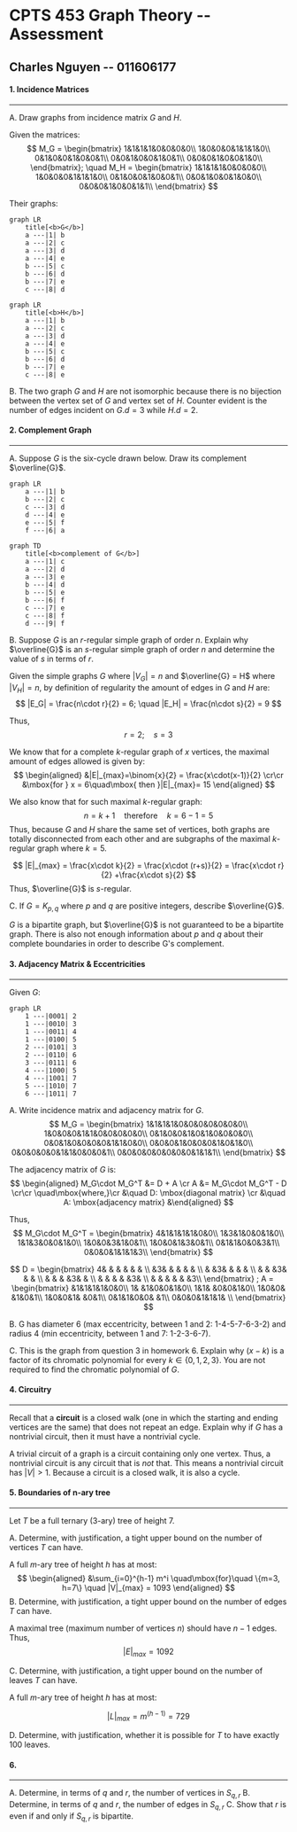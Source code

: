 # CPTS 453 Graph Theory -- Assessment

## Charles Nguyen -- 011606177


#### 1. Incidence Matrices
---
A. Draw graphs from incidence matrix $G$ and $H$.

Given the matrices:
$$
M_G = 
\begin{bmatrix}
1&1&1&1&0&0&0&0\\
1&0&0&0&1&1&1&0\\
0&1&0&0&1&0&0&1\\
0&0&1&0&0&1&0&1\\
0&0&0&1&0&0&1&0\\
\end{bmatrix};
\quad
M_H =
\begin{bmatrix}
1&1&1&1&0&0&0&0\\
1&0&0&0&1&1&1&0\\
0&1&0&0&1&0&0&1\\
0&0&1&0&0&1&0&0\\
0&0&0&1&0&0&1&1\\
\end{bmatrix}
$$

Their graphs:
```mermaid
graph LR
	title[<b>G</b>]
	a ---|1| b
	a ---|2| c
	a ---|3| d
	a ---|4| e
	b ---|5| c
	b ---|6| d
	b ---|7| e
	c ---|8| d
```

```mermaid
graph LR
	title[<b>H</b>]
	a ---|1| b
	a ---|2| c
	a ---|3| d
	a ---|4| e
	b ---|5| c
	b ---|6| d
	b ---|7| e
	c ---|8| e
```


B. The two graph $G$ and $H$ are not isomorphic because there is no bijection between the vertex set of $G$ and vertex set of $H$. Counter evident is the number of edges incident on $G.d = 3$ while $H.d = 2$.

<div style="page-break-after: always"></div>

#### 2. Complement Graph
---
A. Suppose $G$ is the six-cycle drawn below. Draw its complement $\overline{G}$.
```mermaid
graph LR
	a ---|1| b
	b ---|2| c
	c ---|3| d
	d ---|4| e
	e ---|5| f
	f ---|6| a
```

```mermaid
graph TD
	title[<b>complement of G</b>]
	a ---|1| c
	a ---|2| d
	a ---|3| e
	b ---|4| d
	b ---|5| e
	b ---|6| f
	c ---|7| e
	c ---|8| f
	d ---|9| f
```


B. Suppose $G$ is an $r$-regular simple graph of order $n$. Explain why $\overline{G}$ is an $s$-regular simple
graph of order $n$ and determine the value of $s$ in terms of $r$.

Given the simple graphs $G$ where $|V_G| = n$ and $\overline{G} = H$ where $|V_H|=n$, by definition of regularity the amount of edges in $G$ and $H$ are:
$$
|E_G| = \frac{n\cdot r}{2} = 6; \quad |E_H| = \frac{n\cdot s}{2} = 9
$$

Thus,
$$
r = 2; \quad s = 3
$$

We know that for a complete $k$-regular graph of $x$ vertices, the maximal amount of edges allowed is given by:
$$
\begin{aligned}
&|E|_{max}=\binom{x}{2} = \frac{x\cdot(x-1)}{2} \cr\cr
&\mbox{for } x = 6\quad\mbox{ then }|E|_{max}= 15
\end{aligned}
$$

We also know that for such maximal $k$-regular graph:
$$
n=k+1 \quad\mbox{therefore}\quad k=6-1=5
$$
Thus, because $G$ and $H$ share the same set of vertices, both graphs are totally disconnected from each other and are subgraphs of the maximal $k$-regular graph where $k=5$.

$$
|E|_{max} = \frac{x\cdot k}{2} = \frac{x\cdot (r+s)}{2} = \frac{x\cdot r}{2} +\frac{x\cdot s}{2}
$$
Thus, $\overline{G}$ is $s$-regular.


C. If $G = K_{p,q}$ where $p$ and $q$ are positive integers, describe $\overline{G}$.

$G$ is a bipartite graph, but $\overline{G}$ is not guaranteed to be a bipartite graph. There is also not enough information about $p$ and $q$ about their complete boundaries in order to describe G's complement.

<div style="page-break-after: always"></div>

#### 3. Adjacency Matrix & Eccentricities
---
Given $G$:
```mermaid
graph LR
	1 ---|0001| 2
	1 ---|0010| 3
	1 ---|0011| 4
	1 ---|0100| 5
	2 ---|0101| 3
	2 ---|0110| 6
	3 ---|0111| 6
	4 ---|1000| 5
	4 ---|1001| 7
	5 ---|1010| 7
	6 ---|1011| 7
```

A. Write incidence matrix and adjacency matrix for $G$.
$$
M_G = 
\begin{bmatrix}
1&1&1&1&0&0&0&0&0&0&0\\
1&0&0&0&1&1&0&0&0&0&0\\
0&1&0&0&1&0&1&0&0&0&0\\
0&0&1&0&0&0&0&1&1&0&0\\
0&0&0&1&0&0&0&1&0&1&0\\
0&0&0&0&0&1&1&0&0&0&1\\
0&0&0&0&0&0&0&0&1&1&1\\
\end{bmatrix}
$$

The adjacency matrix of $G$ is:
$$
\begin{aligned}
M_G\cdot M_G^T &= D + A \cr
A &= M_G\cdot M_G^T - D \cr\cr
\quad\mbox{where,}\cr
&\quad D: \mbox{diagonal matrix} \cr
&\quad A: \mbox{adjacency matrix}
&\end{aligned}
$$

Thus,
$$
M_G\cdot M_G^T =
\begin{bmatrix}
4&1&1&1&1&0&0\\
1&3&1&0&0&1&0\\
1&1&3&0&0&1&0\\
1&0&0&3&1&0&1\\
1&0&0&1&3&0&1\\
0&1&1&0&0&3&1\\
0&0&0&1&1&1&3\\
\end{bmatrix}
$$

$$
D =
\begin{bmatrix}
4& & & & & & \\
 &3& & & & & \\
 & &3& & & & \\
 & & &3& & & \\
 & & & &3& & \\
 & & & & &3& \\
 & & & & & &3\\
\end{bmatrix}
;
A =
\begin{bmatrix}
 &1&1&1&1&0&0\\
1& &1&0&0&1&0\\
1&1& &0&0&1&0\\
1&0&0& &1&0&1\\
1&0&0&1& &0&1\\
0&1&1&0&0& &1\\
0&0&0&1&1&1& \\
\end{bmatrix}
$$


B. G has diameter 6 (max eccentricity, between 1 and 2: 1-4-5-7-6-3-2) and radius 4 (min eccentricity, between 1 and 7: 1-2-3-6-7).


C. This is the graph from question 3 in homework 6. Explain why ($x − k)$ is a factor of its chromatic polynomial for every $k \in \{0,1,2,3\}$. You are not required to find the chromatic polynomial of $G$.

<div style="page-break-after: always"></div>

#### 4. Circuitry
---
Recall that a **circuit** is a closed walk (one in which the starting and ending vertices are the same) that does not repeat an edge. Explain why if $G$ has a nontrivial circuit, then it must have a nontrivial cycle.

A trivial circuit of a graph is a circuit containing only one vertex. Thus, a nontrivial circuit is any circuit that is *not* that. This means a nontrivial circuit has $|V| > 1$. Because a circuit is a closed walk, it is also a cycle.

<div style="page-break-after: always"></div>

#### 5. Boundaries of n-ary tree
---
Let $T$ be a full ternary (3-ary) tree of height 7.

A. Determine, with justification, a tight upper bound on the number of vertices $T$ can have.

A full $m$-ary tree of height $h$ has at most:
$$
\begin{aligned}
&\sum_{i=0}^{h-1} m^i
\quad\mbox{for}\quad \{m=3, h=7\} \quad |V|_{max} = 1093
\end{aligned}
$$
B. Determine, with justification, a tight upper bound on the number of edges $T$ can have.

A maximal tree (maximum number of vertices $n$) should have $n - 1$ edges. Thus,
$$
|E|_{max} = 1092
$$

C. Determine, with justification, a tight upper bound on the number of leaves $T$ can have.

A full $m$-ary tree of height $h$ has at most:

$$
|L|_{max} = m^{(h-1)} = 729
$$

D. Determine, with justification, whether it is possible for $T$ to have exactly 100 leaves.

<div style="page-break-after: always"></div>

#### 6.
---
A. Determine, in terms of $q$ and $r$, the number of vertices in $S_{q,r}$
B. Determine, in terms of $q$ and $r$, the number of edges in $S_{q,r}$
C. Show that $r$ is even if and only if $S_{q,r}$ is bipartite.

